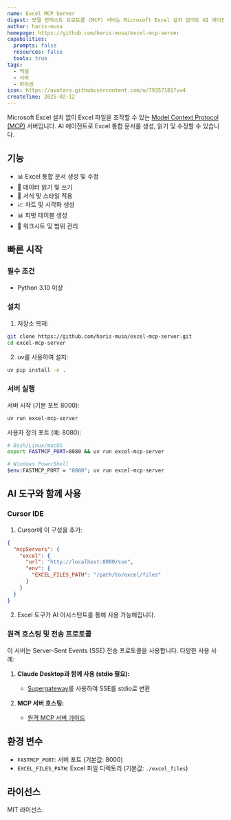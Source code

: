 ```yaml
---
name: Excel MCP Server
digest: 모델 컨텍스트 프로토콜 (MCP) 서버는 Microsoft Excel 설치 없이도 AI 에이전트가 Excel 파일을 생성, 읽기 및 수정할 수 있도록 하여 원활한 스프레드시트 조작 기능을 제공합니다.
author: haris-musa
homepage: https://github.com/haris-musa/excel-mcp-server
capabilities:
  prompts: false
  resources: false
  tools: true
tags:
  - 엑셀
  - 서버
  - 파이썬
icon: https://avatars.githubusercontent.com/u/79357181?v=4
createTime: 2025-02-12
---
```


Microsoft Excel 설치 없이 Excel 파일을 조작할 수 있는 [Model Context Protocol (MCP)](/ko) 서버입니다. AI 에이전트로 Excel 통합 문서를 생성, 읽기 및 수정할 수 있습니다.

## 기능

- 📊 Excel 통합 문서 생성 및 수정
- 📝 데이터 읽기 및 쓰기
- 🎨 서식 및 스타일 적용
- 📈 차트 및 시각화 생성
- 📊 피벗 테이블 생성
- 🔄 워크시트 및 범위 관리

## 빠른 시작

### 필수 조건

- Python 3.10 이상

### 설치

1. 저장소 복제:

```bash
git clone https://github.com/haris-musa/excel-mcp-server.git
cd excel-mcp-server
```

2. uv를 사용하여 설치:

```bash
uv pip install -e .
```

### 서버 실행

서버 시작 (기본 포트 8000):

```bash
uv run excel-mcp-server
```

사용자 정의 포트 (예: 8080):

```bash
# Bash/Linux/macOS
export FASTMCP_PORT=8080 && uv run excel-mcp-server

# Windows PowerShell
$env:FASTMCP_PORT = "8080"; uv run excel-mcp-server
```

## AI 도구와 함께 사용

### Cursor IDE

1. Cursor에 이 구성을 추가:

```json
{
  "mcpServers": {
    "excel": {
      "url": "http://localhost:8000/sse",
      "env": {
        "EXCEL_FILES_PATH": "/path/to/excel/files"
      }
    }
  }
}
```

2. Excel 도구가 AI 어시스턴트를 통해 사용 가능해집니다.

### 원격 호스팅 및 전송 프로토콜

이 서버는 Server-Sent Events (SSE) 전송 프로토콜을 사용합니다. 다양한 사용 사례:

1. **Claude Desktop과 함께 사용 (stdio 필요):**

   - [Supergateway](https://github.com/supercorp-ai/supergateway)를 사용하여 SSE를 stdio로 변환

2. **MCP 서버 호스팅:**
   - [원격 MCP 서버 가이드](https://developers.cloudflare.com/agents/guides/remote-mcp-server/)

## 환경 변수

- `FASTMCP_PORT`: 서버 포트 (기본값: 8000)
- `EXCEL_FILES_PATH`: Excel 파일 디렉토리 (기본값: `./excel_files`)

## 라이선스

MIT 라이선스.
